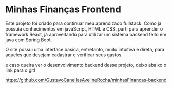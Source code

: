 # Minhas Finanças Frontend

Este projeto foi criado para continuar meu aprendizado fullstack. Como ja possuia conhecimentos em javaScript, HTML e CSS, parti para aprender o framework React, já aproveitando para utilizar um sistema backend feito em java com Spring Boot.

O site possui uma interface basica, entretanto, muito intuitiva e direta, para aqueles que desejam cadastrar e verificar seus gastos.

e caso queira ver o desenvolvimento backend desse projeto, deixo abaixo o link para o git!

https://github.com/GustavoCanellasAvelineRocha/minhasFinancas-backend
